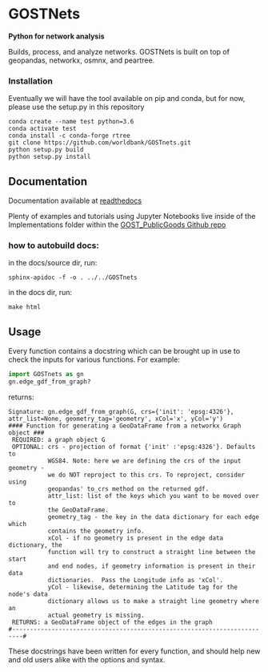 # GOSTNets

**Python for network analysis**

Builds, process, and analyze networks. GOSTNets is built on top of geopandas, networkx, osmnx, and peartree.

### Installation
Eventually we will have the tool available on pip and conda, but for now, please use the setup.py in this repository

```
conda create --name test python=3.6
conda activate test
conda install -c conda-forge rtree
git clone https://github.com/worldbank/GOSTnets.git
python setup.py build
python setup.py install
```

## Documentation

Documentation available at [readthedocs](https://gostnets.readthedocs.io/)

Plenty of examples and tutorials using Jupyter Notebooks live inside of the Implementations folder within the [GOST_PublicGoods Github repo](https://github.com/worldbank/GOST_PublicGoods)

### how to autobuild docs:
in the docs/source dir, run: 
```
sphinx-apidoc -f -o . ../../GOSTnets
```
in the docs dir, run:
```
make html
```

## Usage

Every function contains a docstring which can be brought up in use to check the inputs for various functions. For example: 

```python
import GOSTnets as gn
gn.edge_gdf_from_graph?
```

returns: 

```
Signature: gn.edge_gdf_from_graph(G, crs={'init': 'epsg:4326'}, attr_list=None, geometry_tag='geometry', xCol='x', yCol='y')
#### Function for generating a GeoDataFrame from a networkx Graph object ###
 REQUIRED: a graph object G
 OPTIONAL: crs - projection of format {'init' :'epsg:4326'}. Defaults to
           WGS84. Note: here we are defining the crs of the input geometry -
           we do NOT reproject to this crs. To reproject, consider using
           geopandas' to_crs method on the returned gdf.
           attr_list: list of the keys which you want to be moved over to
           the GeoDataFrame.
           geometry_tag - the key in the data dictionary for each edge which
           contains the geometry info.
           xCol - if no geometry is present in the edge data dictionary, the
           function will try to construct a straight line between the start
           and end nodes, if geometry information is present in their data
           dictionaries.  Pass the Longitude info as 'xCol'.
           yCol - likewise, determining the Latitude tag for the node's data
           dictionary allows us to make a straight line geometry where an
           actual geometry is missing.
 RETURNS: a GeoDataFrame object of the edges in the graph
#-------------------------------------------------------------------------#
```

These docstrings have been written for every function, and should help new and old users alike with the options and syntax.
